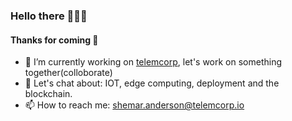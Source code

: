 ### Hello there 🕵🏽‍♂️

#### Thanks for coming 🙏

- 🔭 I’m currently working on [telemcorp](https://telemcorp.io), let's work on something together(colloborate)
- 💬 Let's chat about: IOT, edge computing, deployment and the blockchain.
- 📫 How to reach me: shemar.anderson@telemcorp.io
